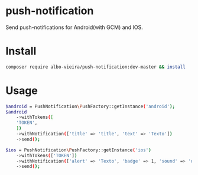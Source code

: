 # push-notification
Send push-notifications for Android(with GCM) and IOS.

# Install
```sh
composer require albo-vieira/push-notification:dev-master && install 
```

# Usage
```sh
$android = PushNotification\PushFactory::getInstance('android');
$android
    ->withTokens([
    'TOKEN',
    ])
    ->withNotification(['title' => 'title', 'text' => 'Texto'])
    ->send();
```

```sh
$ios = PushNotification\PushFactory::getInstance('ios')
    ->withTokens(['TOKEN'])
    ->withNotification(['alert' => 'Texto', 'badge' => 1, 'sound' => 'default'])
    ->send();
```
    